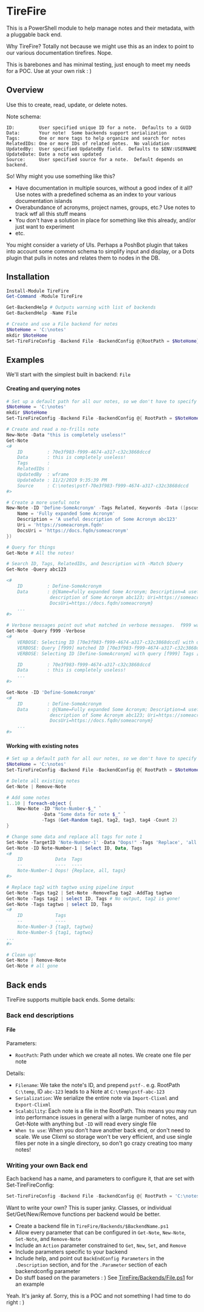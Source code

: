 # TireFire

This is a PowerShell module to help manage notes and their metadata, with a pluggable back end.

Why TireFire?  Totally not because we might use this as an index to point to our various documentation tirefires.  Nope.

This is barebones and has minimal testing, just enough to meet my needs for a POC.  Use at your own risk : )

## Overview

Use this to create, read, update, or delete notes.

Note schema:

```text
ID:         User specified unique ID for a note.  Defaults to a GUID
Data:       Your note!  Some backends support serialization
Tags:       One or more tags to help organize and search for notes
RelatedIDs: One or more IDs of related notes.  No validation
UpdatedBy:  User specified UpdatedBy field.  Defaults to $ENV:USERNAME
UpdateDate: Date a note was updated
Source:     User specified source for a note.  Default depends on backend.
```

So!  Why might you use something like this?

* Have documentation in multiple sources, without a good index of it all?  Use notes with a predefined schema as an index to your various documentation islands
* Overabundance of acronyms, project names, groups, etc.?  Use notes to track wtf all this stuff means
* You don't have a solution in place for something like this already, and/or just want to experiment
* etc.

You might consider a variety of UIs.  Perhaps a PoshBot plugin that takes into account some common schema to simplify input and display, or a Dots plugin that pulls in notes and relates them to nodes in the DB.

## Installation

```powershell
Install-Module TireFire
Get-Command -Module TireFire

Get-BackendHelp # Outputs warning with list of backends
Get-BackendHelp -Name File

# Create and use a File backend for notes
$NoteHome = 'C:\notes'
mkdir $NoteHome
Set-TireFireConfig -Backend File -BackendConfig @{RootPath = $NoteHome}
```

## Examples

We'll start with the simplest built in backend:  `File`

#### Creating and querying notes

```powershell
# Set up a default path for all our notes, so we don't have to specify BackendConfig on every single command:
$NoteHome = 'C:\notes'
mkdir $NoteHome
Set-TireFireConfig -Backend File -BackendConfig @{ RootPath = $NoteHome }

# Create and read a no-frills note
New-Note -Data "this is completely useless!"
Get-Note
<#
    ID         : 70e3f983-f999-4674-a317-c32c3868dccd
    Data       : this is completely useless!
    Tags       :
    RelatedIDs :
    UpdatedBy  : wframe
    UpdateDate : 11/2/2019 9:35:39 PM
    Source     : C:\notes\pstf-70e3f983-f999-4674-a317-c32c3868dccd
#>

# Create a more useful note
New-Note -ID 'Define-SomeAcronym' -Tags Related, Keywords -Data ([pscustomobject]@{
    Name = 'Fully expanded Some Acronym'
    Description = 'A useful description of Some Acronym abc123'
    Uri = 'https://someacronym.fqdn'
    DocsUri = 'https://docs.fqdn/someacronym'
})

# Query for things
Get-Note # All the notes!

# Search ID, Tags, RelatedIDs, and Description with -Match $Query
Get-Note -Query abc123

<#
    ID         : Define-SomeAcronym
    Data       : @{Name=Fully expanded Some Acronym; Description=A useful
                description of Some Acronym abc123; Uri=https://someacronym.fqdn;
                DocsUri=https://docs.fqdn/someacronym}
    ...
#>

# Verbose messages point out what matched in verbose messages.  f999 was part of the randomly generated ID
Get-Note -Query f999 -Verbose
<#
    VERBOSE: Selecting ID [70e3f983-f999-4674-a317-c32c3868dccd] with query [f999] Tags [] IncludeRelated [False]
    VERBOSE: Query [f999] matched ID [70e3f983-f999-4674-a317-c32c3868dccd]
    VERBOSE: Selecting ID [Define-SomeAcronym] with query [f999] Tags [] IncludeRelated [False]

    ID         : 70e3f983-f999-4674-a317-c32c3868dccd
    Data       : this is completely useless!
    ...
#>

Get-Note -ID 'Define-SomeAcronym'
<#
    ID         : Define-SomeAcronym
    Data       : @{Name=Fully expanded Some Acronym; Description=A useful
                description of Some Acronym abc123; Uri=https://someacronym.fqdn;
                DocsUri=https://docs.fqdn/someacronym}
    ...
#>
```

#### Working with existing notes

```powershell
# Set up a default path for all our notes, so we don't have to specify BackendConfig on every single command:
$NoteHome = 'C:\notes'
Set-TireFireConfig -Backend File -BackendConfig @{ RootPath = $NoteHome }

# Delete all existing notes
Get-Note | Remove-Note

# Add some notes
1..10 | foreach-object {
    New-Note -ID "Note-Number-$_" `
             -Data "Some data for note $_" `
             -Tags (Get-Random tag1, tag2, tag3, tag4 -Count 2)
}

# Change some data and replace all tags for note 1
Set-Note -TargetID 'Note-Number-1' -Data "Oops!" -Tags 'Replace', 'all', 'tags'
Get-Note -ID Note-Number-1 | Select ID, Data, Tags
<#
    ID            Data  Tags
    --            ----  ----
    Note-Number-1 Oops! {Replace, all, tags}
#>

# Replace tag2 with tagtwo using pipeline input
Get-Note -Tags tag2 | Set-Note -RemoveTag tag2 -AddTag tagtwo
Get-Note -Tags tag2 | select ID, Tags # No output, tag2 is gone!
Get-Note -Tags tagtwo | select ID, Tags
<#
    ID            Tags
    --            ----
    Note-Number-3 {tag3, tagtwo}
    Note-Number-5 {tag1, tagtwo}
...
#>

# Clean up!
Get-Note | Remove-Note
Get-Note # all gone
```

## Back ends

TireFire supports multiple back ends.  Some details:

### Back end descriptions

#### File

Parameters:

* `RootPath`:  Path under which we create all notes.  We create one file per note

Details:

* `Filename`:  We take the note's ID, and prepend `pstf-`.  e.g. RootPath `C:\temp`, ID `abc-123` leads to a Note at `C:\temp\pstf-abc-123`
* `Serialization`:  We serialize the entire note via `Import-Clixml` and `Export-Clixml`
* `Scalability`:  Each note is a file in the RootPath.  This means you may run into performance issues in general with a large number of notes, and Get-Note with anything but `-ID` will read every single file
* `When to use`:  When you don't have another back end, or don't need to scale.  We use Clixml so storage won't be very efficient, and use single files per note in a single directory, so don't go crazy creating too many notes!

### Writing your own Back end

Each backend has a name, and parameters to configure it, that are set with Set-TireFireConfig:

```powershell
Set-TireFireConfig -Backend File -BackendConfig @{ RootPath = 'C:\notes' }
```

Want to write your own?  This is super janky.  Classes, or individual Set/Get/New/Remove functions per backend would be better.

* Create a backend file in `TireFire/Backends/$BackendName.ps1`
* Allow every parameter that can be configured in `Get-Note`, `New-Note`, `Set-Note`, and `Remove-Note`
* Include an `Action` parameter constrained to `Get`, `New`, `Set`, and `Remove`
* Include parameters specific to your backend
* Include help, and point out `BackEndConfig Parameters` in the `.Description` section, and for the `.Parameter` section of each backendconfig parameter
* Do stuff based on the parameters : )  See [TireFire/Backends/File.ps1](TireFire/Backends/File.ps1) for an example

Yeah.  It's janky af.  Sorry, this is a POC and not something I had time to do right : )

